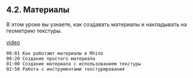 ## 4.2. Материалы

В этом уроке вы узнаете, как создавать материалы и накладывать на геометрию текстуры.

[video](https://player.softculture.cc/embed/online/RHN/RHN_72.15.06_L4-2_Materials)

``` chapters
00:01 Как работают материалы в Rhino
00:20 Создание простого материала
01:00 Создание материала с использованием текстуры
02:50 Работа с инструментами текстурирования
```